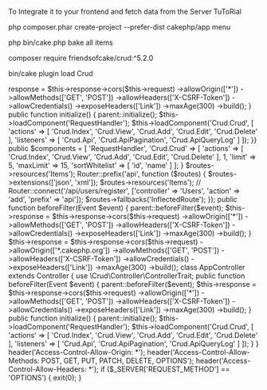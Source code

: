 To Integrate it to your frontend and fetch data from the Server TuToRial

<!-- 1. Create a cakephp project ’menu’ -->

php composer.phar create-project --prefer-dist cakephp/app menu
 
<!-- 2. Create a database table with the name of ‘items’ and following -->

<!-- 3. Column name should be id, name, description, cost, created and modified along with primary keys and A I. -->

<!-- 4. Connect database with the project by making changes in default of username = ‘root’, password = ‘’ and database = ‘cake3api_app’ section -->
 
<!-- 5. Then run the following command to bake   -->

php bin/cake.php bake all items

<!-- 6. Install CRUD plugin  -->

composer require friendsofcake/crud:^5.2.0
 
<!-- 7. Now load plugin  -->
 
bin/cake plugin load Crud

<!-- 8. Create a folder named ‘api’ inside controller and file name ‘AppController’ with below code  -->

<?php
namespace App\Controller\Api;
 
use Cake\Controller\Controller;
use Cake\Event\Event;
 
class AppController extends Controller
{
 
   use \Crud\Controller\ControllerTrait;
 
   public function beforeFilter(Event $event)
   {
     
       parent::beforeFilter($event);
       $this->response = $this->response->cors($this->request)
       ->allowOrigin(['*'])
       ->allowMethods(['GET', 'POST'])
       ->allowHeaders(['X-CSRF-Token'])
       ->allowCredentials()
       ->exposeHeaders(['Link'])
       ->maxAge(300)
       ->build();
   }
 
   public function initialize()
   {
       parent::initialize();
 
       $this->loadComponent('RequestHandler');
       $this->loadComponent('Crud.Crud', [
           'actions' => [
               'Crud.Index',
               'Crud.View',
               'Crud.Add',
               'Crud.Edit',
               'Crud.Delete'
           ],
           'listeners' => [
               'Crud.Api',
               'Crud.ApiPagination',
               'Crud.ApiQueryLog'
           ]
       ]);
           }}



<!-- 9. Make sure to keep the below code in AppAController.php /controller -->

   public $components = [
       'RequestHandler',
       'Crud.Crud' => [
           'actions' => [
               'Crud.Index',
               'Crud.View',
               'Crud.Add',
               'Crud.Edit',
               'Crud.Delete'
           ],
<!-- 
10. Create a file in src/controller/Api/ItemsController named ItemsController (table controller)  -->

<?php
namespace App\Controller\Api;

use App\Controller\Api\AppController;

class ItemsController extends AppController
{
   public $paginate = [
       'page' => 1,
       'limit' => 5,
       'maxLimit' => 15,
       'sortWhitelist' => [
           'id', 'name'
       ]
   ];
}

<!-- 11. Insert the items inside Router for the table -->
 $routes->resources('Items');

<!-- HERE -->

Router::prefix('api', function ($routes) {
   $routes->extensions(['json', 'xml']);
   $routes->resources('Items');
  // Router::connect('/api/users/register', ['controller' => 'Users', 'action' => 'add', 'prefix' => 'api']);
   $routes->fallbacks('InflectedRoute');
});


<!-- 12. User CORS to allow the access to the data from one domain to the another domain in AppController.php -->

public function beforeFilter(Event $event)
   {
     
       parent::beforeFilter($event);
       $this->response = $this->response->cors($this->request)
       ->allowOrigin(['*'])
       ->allowMethods(['GET', 'POST'])
       ->allowHeaders(['X-CSRF-Token'])
       ->allowCredentials()
       ->exposeHeaders(['Link'])
       ->maxAge(300)
       ->build();
   }

<!-- Setting Cross Origin Request Headers (CORS)
As of 3.2 you can use the cors() method to define HTTP Access Control related headers with a fluent interface: -->
$this->response = $this->response->cors($this->request)
    ->allowOrigin(['*.cakephp.org'])
    ->allowMethods(['GET', 'POST'])
    ->allowHeaders(['X-CSRF-Token'])
    ->allowCredentials()
    ->exposeHeaders(['Link'])
    ->maxAge(300)
    ->build();
 
<!-- 13. CORS related headers will only be applied to the response if the following criteria are met:
The request has an Origin header.
The request’s Origin value matches one of the allowed Origin values.


For CORS Add following code in AppController.php in public function. -->

  class AppController extends Controller
{
 
   use \Crud\Controller\ControllerTrait;
 
   public function beforeFilter(Event $event)
   {
     
       parent::beforeFilter($event);
       $this->response = $this->response->cors($this->request)
       ->allowOrigin(['*'])
       ->allowMethods(['GET', 'POST'])
       ->allowHeaders(['X-CSRF-Token'])
       ->allowCredentials()
       ->exposeHeaders(['Link'])
       ->maxAge(300)
       ->build();
   }
 
   public function initialize()
   {
       parent::initialize();
 
       $this->loadComponent('RequestHandler');
       $this->loadComponent('Crud.Crud', [
           'actions' => [
               'Crud.Index',
               'Crud.View',
               'Crud.Add',
               'Crud.Edit',
               'Crud.Delete'
           ],
           'listeners' => [
               'Crud.Api',
               'Crud.ApiPagination',
               'Crud.ApiQueryLog'
           ]
       ]);     
   }
}


<!-- Add below code to boostrap.php at very last. -->

header('Access-Control-Allow-Origin: *');
header('Access-Control-Allow-Methods: POST, GET, PUT, PATCH, DELETE, OPTIONS');
header('Access-Control-Allow-Headers: *');
if ($_SERVER['REQUEST_METHOD'] == 'OPTIONS') {
    exit(0);
}
